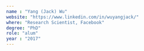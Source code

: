 ```yaml
---
name : "Yang (Jack) Wu"
website: "https://www.linkedin.com/in/wuyangjack/"
where: "Research Scientist, Facebook"
degree: "PhD"
role: "alum"
year : "2017"
---
```

